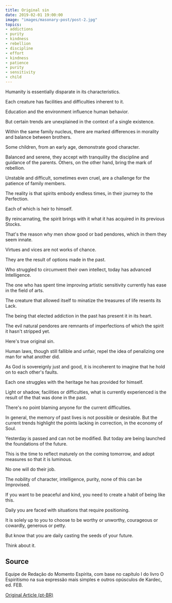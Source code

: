 ```yaml
---
title: Original sin
date: 2019-02-01 19:00:00
image: "images/masonary-post/post-2.jpg"
topics: 
- addictions
- purity
- kindness
- rebellion
- discipline
- effort
- kindness
- patience
- purity
- sensitivity
- child
---
```


Humanity is essentially disparate in its characteristics.

Each creature has facilities and difficulties inherent to it.

Education and the environment influence human behavior.

But certain trends are unexplained in the context of a single existence.

Within the same family nucleus, there are marked differences in morality and
balance between brothers.

Some children, from an early age, demonstrate good character.

Balanced and serene, they accept with tranquility the discipline and guidance
of the parents. Others, on the other hand, bring the mark of rebellion.

Unstable and difficult, sometimes even cruel, are a challenge for the
patience of family members.

The reality is that spirits embody endless times, in their journey to the
Perfection.

Each of which is heir to himself.

By reincarnating, the spirit brings with it what it has acquired in its previous
Stocks.

That's the reason why men show good or bad pendores, which in them
they seem innate.

Virtues and vices are not works of chance.

They are the result of options made in the past.

Who struggled to circumvent their own intellect, today has advanced
Intelligence.

The one who has spent time improving artistic sensitivity currently has
ease in the field of arts.

The creature that allowed itself to minatize the treasures of life resents its
Lack.

The being that elected addiction in the past has present it in its heart.

The evil natural pendores are remnants of imperfections of which the spirit
it hasn't stripped yet.

Here's true original sin.

Human laws, though still fallible and unfair, repel the idea of penalizing
one man for what another did.

As God is sovereignly just and good, it is incoherent to imagine that he
hold on to each other's faults.

Each one struggles with the heritage he has provided for himself.

Light or shadow, facilities or difficulties, what is currently experienced is the result of the
that was done in the past.

There's no point blaming anyone for the current difficulties.

In general, the memory of past lives is not possible or desirable. But the
current trends highlight the points lacking in correction, in the economy of
Soul.

Yesterday is passed and can not be modified. But today are being launched the
foundations of the future.

This is the time to reflect maturely on the coming tomorrow, and adopt
measures so that it is luminous.

No one will do their job.

The nobility of character, intelligence, purity, none of this can be
Improvised.

If you want to be peaceful and kind, you need to create a habit of being like this.

Daily you are faced with situations that require positioning.

It is solely up to you to choose to be worthy or unworthy, courageous or
cowardly, generous or petty.

But know that you are daily casting the seeds of your future.

Think about it.

## Source
Equipe de Redação do Momento Espírita, com base no capítulo I do livro O
Espiritismo na sua expressão mais simples e outros opúsculos de Kardec, ed.
FEB.


[Original Article (pt-BR)](http://momento.com.br/pt/ler_texto.php?id=1405)
